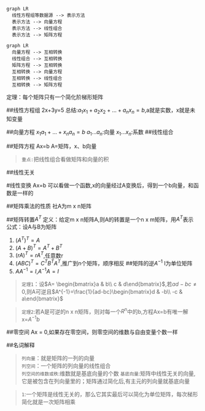 


```mermaid
graph LR
  线性方程组等数据源 --> 表示方法
  表示方法 --> 向量方程
  表示方法 --> 线性组合
  表示方法 --> 矩阵方程
```

```mermaid
graph LR
  向量方程 --> 互相转换
  线性组合 --> 互相转换
  矩阵方程 --> 互相转换
  互相转换 --> 向量方程
  互相转换 --> 线性组合
  互相转换 --> 矩阵方程
```

定理：每个矩阵只有一个简化阶梯形矩阵

##线性方程组
2x+3y=5
总结:$a_1x_1+a_2x_2+...+a_nx_n=b$,a就是实数，x就是未知变量


##向量方程
$x_1a_1+...+x_na_n=b$
$a_1...a_n$:向量
$x_1...x_n$:系数
##线性组合


##矩阵方程
Ax=b
A=矩阵，x、b向量


>```重点:```把线性组合看做矩阵和向量的积

##线性无关


#线性变换
Ax=b
可以看做一个函数,x的向量经过A变换后，得到一个b向量，和函数是一样的

##矩阵乘法的性质
社A为m x n矩阵

##矩阵转置$A^T$
定义：给定m x n矩阵A,则A的转置是一个n x m矩阵，用$A^T$表示
公式：设A与B为矩阵
1. $(A^T)^T=A$
1. $(A+B)^T=A^T+B^T$
1. $(rA)^T=rA^T$,任意数r
1. $(ABC)^T=C^TB^TA^T$,推广到n个矩阵，顺序相反
##矩阵的逆$A^{-1}$
I为单位矩阵
1. $AA^{-1}=I$,$A^{-1}A=I$

>``定理1``：设$A=
\begin{bmatrix}a & b\\
c & d\end{bmatrix}$,若$ad-bc\neq0$,则A可逆且$A^{-1}=\frac{1}{ad-bc}\begin{bmatrix}d & -b\\
-c & a\end{bmatrix}$

>``定理2``:若A是可逆的n x n矩阵，则对每一个$R^n$中的b,方程Ax=b有唯一解x=$A^{-1}b$




##零空间
Ax = 0,如果存在零空间，则零空间的维数与自由变量个数一样

##名词解释
>``列向量``：就是矩阵的一列的向量  
>``列空间``：一个矩阵的列向量的线性组合  
>``列空间的维数或秩``:维数就是基底向量的个数
>``基底向量``:矩阵中线性无关的向量,它是被包含在列向量里的；矩阵通过简化后,有主元的列向量就基底向量

>``1``:一个矩阵是线性无关的，那么它其实最后可以简化为单位矩阵，每次梯形简化就是一次矩阵相乘
